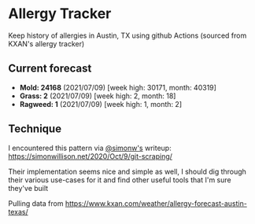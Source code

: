 # Allergy Tracker

Keep history of allergies in Austin, TX using github Actions (sourced from KXAN's allergy tracker)

## Current forecast
<!-- INJECT FORECAST -->
- **Mold: 24168** (2021/07/09)  [week high: 30171, month: 40319]
- **Grass: 2** (2021/07/09)  [week high: 2, month: 18]
- **Ragweed: 1** (2021/07/09)  [week high: 1, month: 2]
<!-- END INJECT FORECAST -->

## Technique

I encountered this pattern via [@simonw's](https://github.com/simonw) writeup: https://simonwillison.net/2020/Oct/9/git-scraping/

Their implementation seems nice and simple as well, I should dig through their various use-cases for it and find other useful tools that I'm sure they've built

Pulling data from https://www.kxan.com/weather/allergy-forecast-austin-texas/
